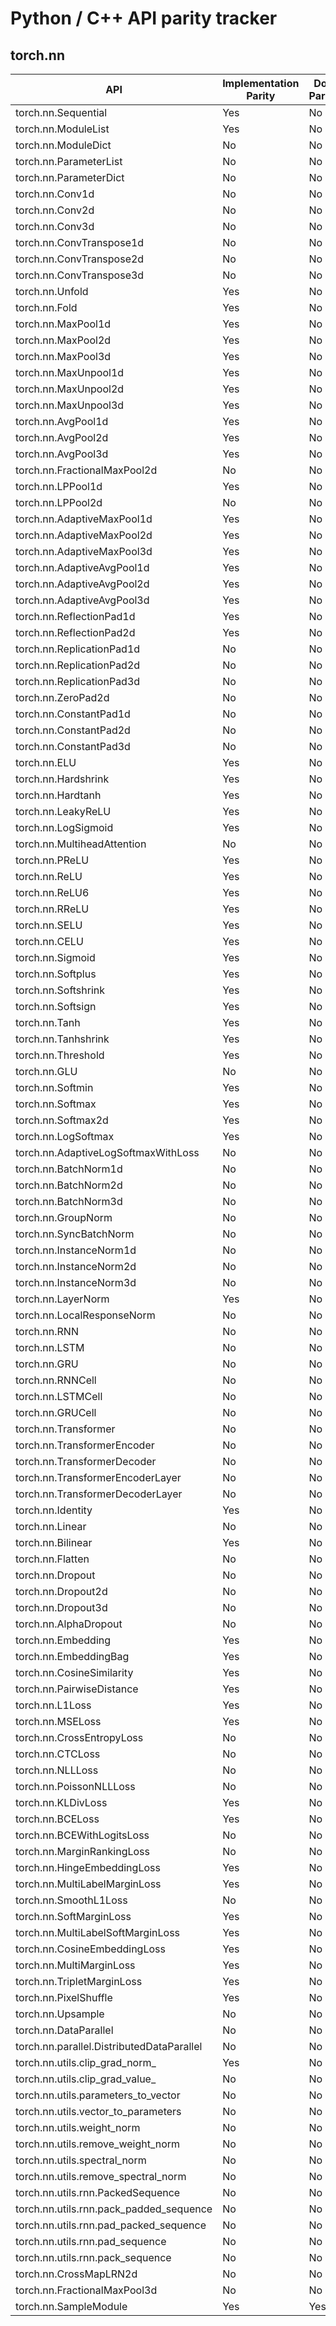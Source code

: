 # Python / C++ API parity tracker

## torch.nn

API | Implementation Parity | Doc Parity
------------- | ------------- | -------------
torch.nn.Sequential|Yes|No
torch.nn.ModuleList|Yes|No
torch.nn.ModuleDict|No|No
torch.nn.ParameterList|No|No
torch.nn.ParameterDict|No|No
torch.nn.Conv1d|No|No
torch.nn.Conv2d|No|No
torch.nn.Conv3d|No|No
torch.nn.ConvTranspose1d|No|No
torch.nn.ConvTranspose2d|No|No
torch.nn.ConvTranspose3d|No|No
torch.nn.Unfold|Yes|No
torch.nn.Fold|Yes|No
torch.nn.MaxPool1d|Yes|No
torch.nn.MaxPool2d|Yes|No
torch.nn.MaxPool3d|Yes|No
torch.nn.MaxUnpool1d|Yes|No
torch.nn.MaxUnpool2d|Yes|No
torch.nn.MaxUnpool3d|Yes|No
torch.nn.AvgPool1d|Yes|No
torch.nn.AvgPool2d|Yes|No
torch.nn.AvgPool3d|Yes|No
torch.nn.FractionalMaxPool2d|No|No
torch.nn.LPPool1d|Yes|No
torch.nn.LPPool2d|No|No
torch.nn.AdaptiveMaxPool1d|Yes|No
torch.nn.AdaptiveMaxPool2d|Yes|No
torch.nn.AdaptiveMaxPool3d|Yes|No
torch.nn.AdaptiveAvgPool1d|Yes|No
torch.nn.AdaptiveAvgPool2d|Yes|No
torch.nn.AdaptiveAvgPool3d|Yes|No
torch.nn.ReflectionPad1d|Yes|No
torch.nn.ReflectionPad2d|Yes|No
torch.nn.ReplicationPad1d|No|No
torch.nn.ReplicationPad2d|No|No
torch.nn.ReplicationPad3d|No|No
torch.nn.ZeroPad2d|No|No
torch.nn.ConstantPad1d|No|No
torch.nn.ConstantPad2d|No|No
torch.nn.ConstantPad3d|No|No
torch.nn.ELU|Yes|No
torch.nn.Hardshrink|Yes|No
torch.nn.Hardtanh|Yes|No
torch.nn.LeakyReLU|Yes|No
torch.nn.LogSigmoid|Yes|No
torch.nn.MultiheadAttention|No|No
torch.nn.PReLU|Yes|No
torch.nn.ReLU|Yes|No
torch.nn.ReLU6|Yes|No
torch.nn.RReLU|Yes|No
torch.nn.SELU|Yes|No
torch.nn.CELU|Yes|No
torch.nn.Sigmoid|Yes|No
torch.nn.Softplus|Yes|No
torch.nn.Softshrink|Yes|No
torch.nn.Softsign|Yes|No
torch.nn.Tanh|Yes|No
torch.nn.Tanhshrink|Yes|No
torch.nn.Threshold|Yes|No
torch.nn.GLU|No|No
torch.nn.Softmin|Yes|No
torch.nn.Softmax|Yes|No
torch.nn.Softmax2d|Yes|No
torch.nn.LogSoftmax|Yes|No
torch.nn.AdaptiveLogSoftmaxWithLoss|No|No
torch.nn.BatchNorm1d|No|No
torch.nn.BatchNorm2d|No|No
torch.nn.BatchNorm3d|No|No
torch.nn.GroupNorm|No|No
torch.nn.SyncBatchNorm|No|No
torch.nn.InstanceNorm1d|No|No
torch.nn.InstanceNorm2d|No|No
torch.nn.InstanceNorm3d|No|No
torch.nn.LayerNorm|Yes|No
torch.nn.LocalResponseNorm|No|No
torch.nn.RNN|No|No
torch.nn.LSTM|No|No
torch.nn.GRU|No|No
torch.nn.RNNCell|No|No
torch.nn.LSTMCell|No|No
torch.nn.GRUCell|No|No
torch.nn.Transformer|No|No
torch.nn.TransformerEncoder|No|No
torch.nn.TransformerDecoder|No|No
torch.nn.TransformerEncoderLayer|No|No
torch.nn.TransformerDecoderLayer|No|No
torch.nn.Identity|Yes|No
torch.nn.Linear|No|No
torch.nn.Bilinear|Yes|No
torch.nn.Flatten|No|No
torch.nn.Dropout|No|No
torch.nn.Dropout2d|No|No
torch.nn.Dropout3d|No|No
torch.nn.AlphaDropout|No|No
torch.nn.Embedding|Yes|No
torch.nn.EmbeddingBag|Yes|No
torch.nn.CosineSimilarity|Yes|No
torch.nn.PairwiseDistance|Yes|No
torch.nn.L1Loss|Yes|No
torch.nn.MSELoss|Yes|No
torch.nn.CrossEntropyLoss|No|No
torch.nn.CTCLoss|No|No
torch.nn.NLLLoss|No|No
torch.nn.PoissonNLLLoss|No|No
torch.nn.KLDivLoss|Yes|No
torch.nn.BCELoss|Yes|No
torch.nn.BCEWithLogitsLoss|No|No
torch.nn.MarginRankingLoss|No|No
torch.nn.HingeEmbeddingLoss|Yes|No
torch.nn.MultiLabelMarginLoss|Yes|No
torch.nn.SmoothL1Loss|No|No
torch.nn.SoftMarginLoss|Yes|No
torch.nn.MultiLabelSoftMarginLoss|Yes|No
torch.nn.CosineEmbeddingLoss|Yes|No
torch.nn.MultiMarginLoss|Yes|No
torch.nn.TripletMarginLoss|Yes|No
torch.nn.PixelShuffle|Yes|No
torch.nn.Upsample|No|No
torch.nn.DataParallel|No|No
torch.nn.parallel.DistributedDataParallel|No|No
torch.nn.utils.clip_grad_norm_|Yes|No
torch.nn.utils.clip_grad_value_|No|No
torch.nn.utils.parameters_to_vector|No|No
torch.nn.utils.vector_to_parameters|No|No
torch.nn.utils.weight_norm|No|No
torch.nn.utils.remove_weight_norm|No|No
torch.nn.utils.spectral_norm|No|No
torch.nn.utils.remove_spectral_norm|No|No
torch.nn.utils.rnn.PackedSequence|No|No
torch.nn.utils.rnn.pack_padded_sequence|No|No
torch.nn.utils.rnn.pad_packed_sequence|No|No
torch.nn.utils.rnn.pad_sequence|No|No
torch.nn.utils.rnn.pack_sequence|No|No
torch.nn.CrossMapLRN2d|No|No
torch.nn.FractionalMaxPool3d|No|No
torch.nn.SampleModule|Yes|Yes
